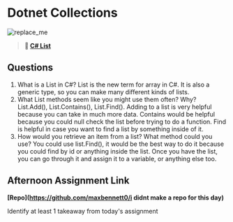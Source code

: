 # Dotnet Collections

![replace_me](https://codeworks.blob.core.windows.net/public/assets/img/illustrations/placeholder.svg)

> **📖 [C# List](https://codeworksacademy.com/fs-student-guide/resources/wk10/02-List-Methods)**

## Questions

1. What is a List in C#?
  List is the new term for array in C#. It is also a generic type, so you can make many different kinds of lists.
2. What List methods seem like you might use them often? Why?
  List.Add(), List.Contains(), List.Find(). Adding to a list is very helpful because you can take in much more data. Contains would be helpful because you could null check the list before trying to do a function. Find is helpful in case you want to find a list by something inside of it.
3. How would you retrieve an item from a list? What method could you use?
  You could use list.Find(), it would be the best way to do it because you could find by id or anything inside the list. Once you have the list, you can go through it and assign it to a variable, or anything else too.
## Afternoon Assignment Link

**[Repo](https://github.com/maxbennett0/i didnt make a repo for this day)**

Identify at least 1 takeaway from today's assignment
